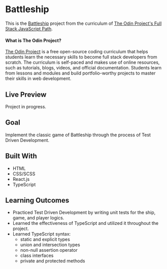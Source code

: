 # Battleship

This is the [Battleship](https://www.theodinproject.com/paths/full-stack-javascript/courses/javascript/lessons/battleship) project from the curriculum of [The Odin Project's Full Stack JavaScript Path](https://www.theodinproject.com/paths/full-stack-javascript/courses/javascript).

#### What is The Odin Project?

[The Odin Project](https://www.theodinproject.com/about) is a free open-source coding curriculum that helps students learn the necessary skills to become full stack developers from scratch. The curriculum is self-paced and makes use of online resources, such as tutorials, blogs, videos, and official documentation. Students learn from lessons and modules and build portfolio-worthy projects to master their skills in web development.

## Live Preview

Project in progress.

## Goal

Implement the classic game of Battleship through the process of Test Driven Development.

## Built With

* HTML
* CSS/SCSS
* React.js
* TypeScript

## Learning Outcomes

* Practiced Test Driven Development by writing unit tests for the ship, game, and player logics.
* Learned the effectiveness of TypeScript and utilized it throughout the project.
* Learned TypeScript syntax:
  * static and explicit types
  * union and intersection types
  * non-null assertion operator
  * class interfaces
  * private and protected methods
